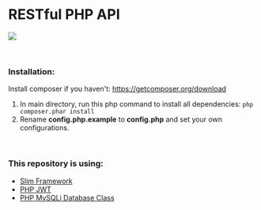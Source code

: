 # RESTful PHP API

![](https://phptechsolutions.files.wordpress.com/2014/11/android_php_mysql.png)

<br/>

### Installation:
Install composer if you haven't: https://getcomposer.org/download
1. In main directory, run this php command to install all dependencies:
`php composer.phar install`
2. Rename **config.php.example** to **config.php** and set your own configurations.

<br/>

### This repository is using:
- [Slim Framework](https://www.slimframework.com)
- [PHP JWT](https://github.com/lindelius/php-jwt)
- [PHP MySQLi Database Class](https://github.com/ThingEngineer/PHP-MySQLi-Database-Class)